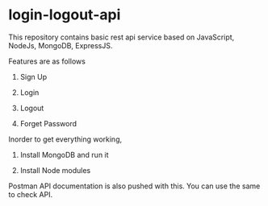 # login-logout-api

This repository contains basic rest api service based on JavaScript, NodeJs, MongoDB, ExpressJS.

Features are as follows

1. Sign Up

2. Login

3. Logout

4. Forget Password


Inorder to get everything working,

1. Install MongoDB and run it

2. Install Node modules

Postman API documentation is also pushed with this. You can use the same to check API.
